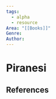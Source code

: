 ```yaml
---
tags:
  - alpha
  - resource
Area: "[[Books]]"
Genre:
Author:
---
```

# Piranesi



## References



